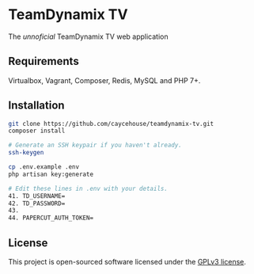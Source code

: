 # TeamDynamix TV

The _unnoficial_ TeamDynamix TV web application

## Requirements

Virtualbox, Vagrant, Composer, Redis, MySQL and PHP 7+.

## Installation

```bash
git clone https://github.com/caycehouse/teamdynamix-tv.git
composer install

# Generate an SSH keypair if you haven't already.
ssh-keygen

cp .env.example .env
php artisan key:generate

# Edit these lines in .env with your details.
41. TD_USERNAME=
42. TD_PASSWORD=
43.
44. PAPERCUT_AUTH_TOKEN=
```

## License

This project is open-sourced software licensed under the [GPLv3 license](https://opensource.org/licenses/GPL-3.0).

